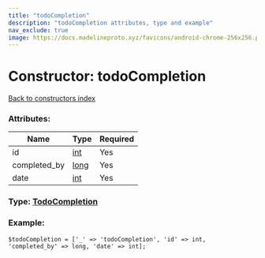```yaml
---
title: "todoCompletion"
description: "todoCompletion attributes, type and example"
nav_exclude: true
image: https://docs.madelineproto.xyz/favicons/android-chrome-256x256.png
---
```

# Constructor: todoCompletion  
[Back to constructors index](/API_docs/constructors/index.html)



### Attributes:

| Name     |    Type       | Required |
|----------|---------------|----------|
|id|[int](/API_docs/types/int.html) | Yes|
|completed\_by|[long](/API_docs/types/long.html) | Yes|
|date|[int](/API_docs/types/int.html) | Yes|



### Type: [TodoCompletion](/API_docs/types/TodoCompletion.html)


### Example:

```
$todoCompletion = ['_' => 'todoCompletion', 'id' => int, 'completed_by' => long, 'date' => int];
```  
